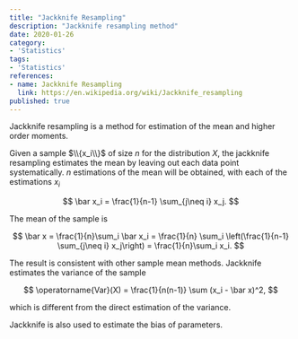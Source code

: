 ```yaml
---
title: "Jackknife Resampling"
description: "Jackknife resampling method"
date: 2020-01-26
category:
- 'Statistics'
tags:
- 'Statistics'
references:
- name: Jackknife Resampling
  link: https://en.wikipedia.org/wiki/Jackknife_resampling
published: true
---
```



Jackknife resampling is a method for estimation of the mean and higher order moments.

Given a sample $\\{x_i\\}$ of size $n$ for the distribution $X$, the jackknife resampling estimates the mean by leaving out each data point systematically. $n$ estimations of the mean will be obtained, with each of the estimations $x_i$

$$
\bar x_i = \frac{1}{n-1} \sum_{j\neq i} x_j.
$$

The mean of the sample is

$$
\bar x = \frac{1}{n}\sum_i \bar x_i = \frac{1}{n} \sum_i \left(\frac{1}{n-1} \sum_{j\neq i} x_j\right) = \frac{1}{n}\sum_i x_i.
$$


The result is consistent with other sample mean methods. Jackknife estimates the variance of the sample

$$
\operatorname{Var}(X) = \frac{1}{n(n-1)} \sum (x_i - \bar x)^2,
$$

which is different from the direct estimation of the variance.

Jackknife is also used to estimate the bias of parameters.